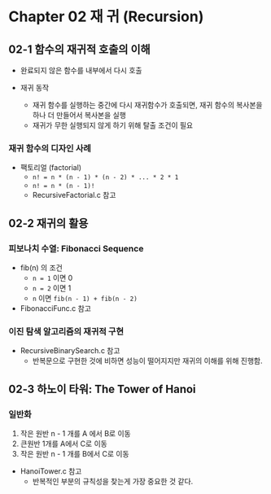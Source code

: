 # Chapter 02 재 귀 (Recursion)

## 02-1 함수의 재귀적 호출의 이해
* 완료되지 않은 함수를 내부에서 다시 호출

* 재귀 동작
  * 재귀 함수를 실행하는 중간에 다시 재귀함수가 호출되면, 재귀 함수의 복사본을 하나 더 만들어서 복사본을 실행
  * 재귀가 무한 실행되지 않게 하기 위해 탈출 조건이 필요


### 재귀 함수의 디자인 사례
* 팩토리얼 (factorial)
  * `n! = n * (n - 1) * (n - 2) * ... * 2 * 1`
  * `n! = n * (n - 1)!`
  * RecursiveFactorial.c 참고



## 02-2 재귀의 활용
### 피보나치 수열: Fibonacci Sequence
* fib(n) 의 조건
  * `n = 1` 이면 0
  * `n = 2` 이면 1
  * `n` 이면 `fib(n - 1) + fib(n - 2)`
* FibonacciFunc.c 참고


### 이진 탐색 알고리즘의 재귀적 구현
* RecursiveBinarySearch.c 참고
  * 반복문으로 구현한 것에 비하면 성능이 떨어지지만 재귀의 이해를 위해 진행함.



## 02-3 하노이 타워: The Tower of Hanoi
### 일반화
1. 작은 원반 n - 1 개를 A 에서 B로 이동
2. 큰원반 1개를 A에서 C로 이동
3. 작은 원반 n - 1 개를 B에서 C로 이동

* HanoiTower.c 참고
  * 반복적인 부분의 규칙성을 찾는게 가장 중요한 것 같다.
